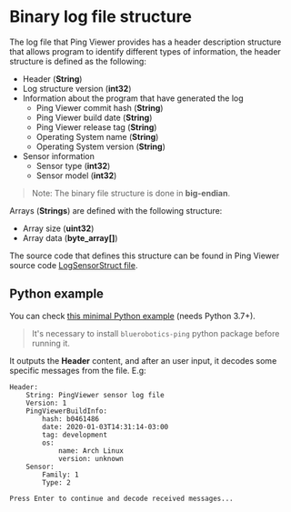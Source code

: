 # Binary log file structure

The log file that Ping Viewer provides has a header description structure that allows program to identify different types of information, the header structure is defined as the following:

- Header (**String**)
- Log structure version (**int32**)
- Information about the program that have generated the log
  - Ping Viewer commit hash (**String**)
  - Ping Viewer build date (**String**)
  - Ping Viewer release tag (**String**)
  - Operating System name (**String**)
  - Operating System version (**String**)
- Sensor information
  - Sensor type (**int32**)
  - Sensor model (**int32**)

> Note: The binary file structure is done in **big-endian**.

Arrays (**Strings**) are defined with the following structure:
  - Array size (**uint32**)
  - Array data (**byte_array[]**)

The source code that defines this structure can be found in Ping Viewer source code [LogSensorStruct file](https://github.com/bluerobotics/ping-viewer/blob/master/src/link/logsensorstruct.cpp).

## Python example

You can check [this minimal Python example](https://github.com/bluerobotics/ping-viewer/blob/master/examples/decode_sensor_binary_log.py) (needs Python 3.7+).

> It's necessary to install `bluerobotics-ping` python package before running it.

It outputs the **Header** content, and after an user input, it decodes some specific messages from the file.
E.g:
```
Header:
    String: PingViewer sensor log file
    Version: 1
    PingViewerBuildInfo:
        hash: b0461486
        date: 2020-01-03T14:31:14-03:00
        tag: development
        os:
            name: Arch Linux
            version: unknown
    Sensor:
        Family: 1
        Type: 2

Press Enter to continue and decode received messages...
```
